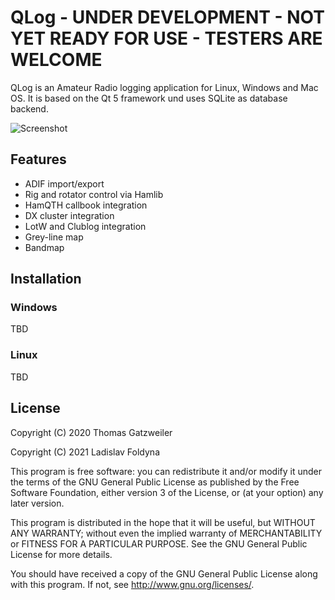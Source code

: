 # QLog - UNDER DEVELOPMENT - NOT YET READY FOR USE - TESTERS ARE WELCOME

QLog is an Amateur Radio logging application for Linux, Windows and Mac OS. It
is based on the Qt 5 framework und uses SQLite as database backend.

![Screenshot](https://raw.githubusercontent.com/foldynl/QLog/testing/res/qlog_screen.png)

## Features

- ADIF import/export
- Rig and rotator control via Hamlib
- HamQTH callbook integration
- DX cluster integration
- LotW and Clublog integration
- Grey-line map
- Bandmap

## Installation

### Windows
TBD

### Linux
TBD

## License

Copyright (C) 2020  Thomas Gatzweiler

Copyright (C) 2021  Ladislav Foldyna

This program is free software: you can redistribute it and/or modify
it under the terms of the GNU General Public License as published by
the Free Software Foundation, either version 3 of the License, or
(at your option) any later version.

This program is distributed in the hope that it will be useful,
but WITHOUT ANY WARRANTY; without even the implied warranty of
MERCHANTABILITY or FITNESS FOR A PARTICULAR PURPOSE.  See the
GNU General Public License for more details.

You should have received a copy of the GNU General Public License
along with this program.  If not, see <http://www.gnu.org/licenses/>.
